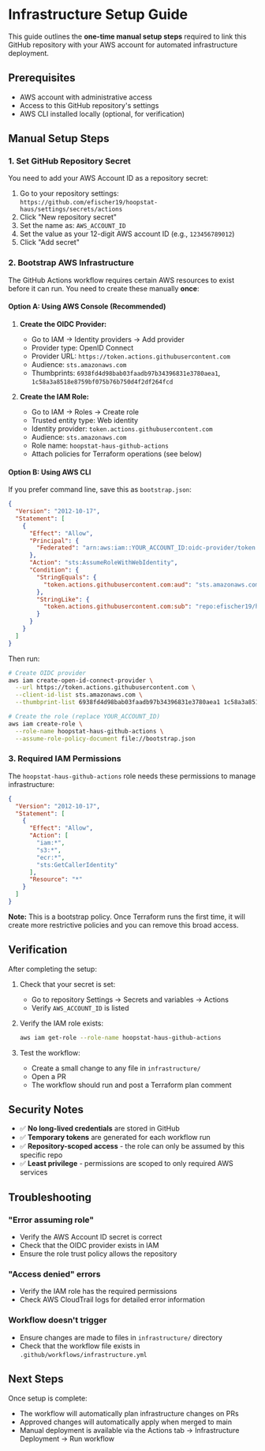 # Infrastructure Setup Guide

This guide outlines the **one-time manual setup steps** required to link this GitHub repository with your AWS account for automated infrastructure deployment.

## Prerequisites

- AWS account with administrative access
- Access to this GitHub repository's settings
- AWS CLI installed locally (optional, for verification)

## Manual Setup Steps

### 1. Set GitHub Repository Secret

You need to add your AWS Account ID as a repository secret:

1. Go to your repository settings: `https://github.com/efischer19/hoopstat-haus/settings/secrets/actions`
2. Click "New repository secret"
3. Set the name as: `AWS_ACCOUNT_ID`
4. Set the value as your 12-digit AWS account ID (e.g., `123456789012`)
5. Click "Add secret"

### 2. Bootstrap AWS Infrastructure

The GitHub Actions workflow requires certain AWS resources to exist before it can run. You need to create these manually **once**:

#### Option A: Using AWS Console (Recommended)

1. **Create the OIDC Provider:**
   - Go to IAM → Identity providers → Add provider
   - Provider type: OpenID Connect
   - Provider URL: `https://token.actions.githubusercontent.com`
   - Audience: `sts.amazonaws.com`
   - Thumbprints: `6938fd4d98bab03faadb97b34396831e3780aea1`, `1c58a3a8518e8759bf075b76b750d4f2df264fcd`

2. **Create the IAM Role:**
   - Go to IAM → Roles → Create role
   - Trusted entity type: Web identity
   - Identity provider: `token.actions.githubusercontent.com`
   - Audience: `sts.amazonaws.com`
   - Role name: `hoopstat-haus-github-actions`
   - Attach policies for Terraform operations (see below)

#### Option B: Using AWS CLI

If you prefer command line, save this as `bootstrap.json`:

```json
{
  "Version": "2012-10-17",
  "Statement": [
    {
      "Effect": "Allow",
      "Principal": {
        "Federated": "arn:aws:iam::YOUR_ACCOUNT_ID:oidc-provider/token.actions.githubusercontent.com"
      },
      "Action": "sts:AssumeRoleWithWebIdentity",
      "Condition": {
        "StringEquals": {
          "token.actions.githubusercontent.com:aud": "sts.amazonaws.com"
        },
        "StringLike": {
          "token.actions.githubusercontent.com:sub": "repo:efischer19/hoopstat-haus:*"
        }
      }
    }
  ]
}
```

Then run:
```bash
# Create OIDC provider
aws iam create-open-id-connect-provider \
  --url https://token.actions.githubusercontent.com \
  --client-id-list sts.amazonaws.com \
  --thumbprint-list 6938fd4d98bab03faadb97b34396831e3780aea1 1c58a3a8518e8759bf075b76b750d4f2df264fcd

# Create the role (replace YOUR_ACCOUNT_ID)
aws iam create-role \
  --role-name hoopstat-haus-github-actions \
  --assume-role-policy-document file://bootstrap.json
```

### 3. Required IAM Permissions

The `hoopstat-haus-github-actions` role needs these permissions to manage infrastructure:

```json
{
  "Version": "2012-10-17",
  "Statement": [
    {
      "Effect": "Allow",
      "Action": [
        "iam:*",
        "s3:*",
        "ecr:*",
        "sts:GetCallerIdentity"
      ],
      "Resource": "*"
    }
  ]
}
```

**Note:** This is a bootstrap policy. Once Terraform runs the first time, it will create more restrictive policies and you can remove this broad access.

## Verification

After completing the setup:

1. Check that your secret is set:
   - Go to repository Settings → Secrets and variables → Actions
   - Verify `AWS_ACCOUNT_ID` is listed

2. Verify the IAM role exists:
   ```bash
   aws iam get-role --role-name hoopstat-haus-github-actions
   ```

3. Test the workflow:
   - Create a small change to any file in `infrastructure/`
   - Open a PR
   - The workflow should run and post a Terraform plan comment

## Security Notes

- ✅ **No long-lived credentials** are stored in GitHub
- ✅ **Temporary tokens** are generated for each workflow run
- ✅ **Repository-scoped access** - the role can only be assumed by this specific repo
- ✅ **Least privilege** - permissions are scoped to only required AWS services

## Troubleshooting

### "Error assuming role"
- Verify the AWS Account ID secret is correct
- Check that the OIDC provider exists in IAM
- Ensure the role trust policy allows the repository

### "Access denied" errors
- Verify the IAM role has the required permissions
- Check AWS CloudTrail logs for detailed error information

### Workflow doesn't trigger
- Ensure changes are made to files in `infrastructure/` directory
- Check that the workflow file exists in `.github/workflows/infrastructure.yml`

## Next Steps

Once setup is complete:
- The workflow will automatically plan infrastructure changes on PRs
- Approved changes will automatically apply when merged to main
- Manual deployment is available via the Actions tab → Infrastructure Deployment → Run workflow